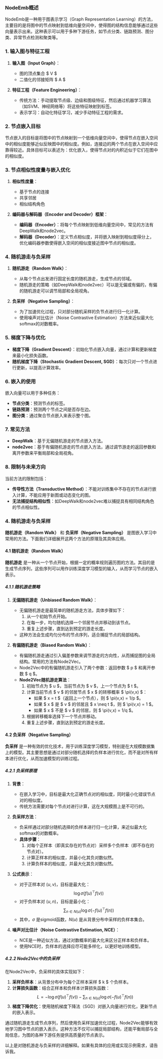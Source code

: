 ### NodeEmb概述

NodeEmb是一种用于图表示学习（Graph Representation Learning）的方法，主要目的是将图中的节点映射到低维向量空间中，使得图的结构信息能够通过这些向量表示出来。这种表示可以用于多种下游任务，如节点分类、链路预测、图分类、异常节点检测和聚类等。

### 1. 输入图与特征工程

1. **输入图（Input Graph）**：
    - 图的顶点集合 $ V $
    - 二值化的邻接矩阵 $ A $

2. **特征工程（Feature Engineering）**：
    - 传统方法：手动提取节点级、边级和图级特征，然后通过机器学习算法（如SVM、神经网络等）将这些特征映射到标签。
    - 表示学习：自动化特征学习，减少手动特征工程的需求。

### 2. 节点嵌入目标

节点嵌入的目标是将图中的节点映射到一个低维向量空间中，使得节点在嵌入空间中的相似度能够近似反映图中的相似度。例如，连接边的两个节点在嵌入空间中应靠得较近。具体目标可以表述为：优化嵌入，使得节点对的内积近似于它们在图中的相似度。

### 3. 节点相似性度量与嵌入优化

1. **相似性度量**：
    - 基于节点的连接
    - 共享邻居
    - 相似结构角色

2. **编码器与解码器（Encoder and Decoder）框架**：
    - **编码器（Encoder）**：将每个节点映射到低维向量空间中，常见的方法有DeepWalk和node2vec。
    - **解码器（Decoder）**：定义节点相似度，并将嵌入映射到相似度得分上，优化编码器参数使得嵌入空间的相似度接近图中节点的相似度。

### 4. 随机游走与负采样

1. **随机游走（Random Walk）**：
    - 从每个节点出发进行固定长度的随机游走，生成节点的邻域。
    - 随机游走的策略（如DeepWalk和node2vec）可以是无偏或有偏的，有偏的随机游走可以调节局部和全局视角。

2. **负采样（Negative Sampling）**：
    - 为了加速优化过程，只对部分随机采样的负节点进行归一化计算。
    - 使用噪声对比估计（Noise Contrastive Estimation）方法来近似最大化softmax的对数概率。

### 5. 梯度下降与优化

- **梯度下降（Gradient Descent）**：初始化节点嵌入向量，通过计算和更新梯度来最小化损失函数。
- **随机梯度下降（Stochastic Gradient Descent, SGD）**：每次只对一个节点进行更新，以提高计算效率。

### 6. 嵌入的使用

嵌入向量可以用于多种任务：
- **节点分类**：预测节点的标签。
- **链路预测**：预测两个节点之间是否存在边。
- **图分类**：通过聚合节点嵌入来表示整个图。

### 7. 常见方法

- **DeepWalk**：基于无偏随机游走的节点嵌入方法。
- **node2vec**：基于有偏随机游走的节点嵌入方法，通过调节游走的返回参数和离开参数来平衡局部和全局视角。

### 8. 限制与未来方向

当前方法的限制包括：
- **传导性方法（Transductive Method）**：不能对训练集中不存在的节点进行嵌入计算，不能应用于新图或动态变化的图。
- **无法捕捉结构相似性**：如DeepWalk和node2vec难以捕捉具有相同结构角色的节点相似性。


### 4. 随机游走与负采样

**随机游走（Random Walk）** 和 **负采样（Negative Sampling）** 是图嵌入学习中常用的方法。下面我们详细展开这两个方法的原理及其具体应用。

#### 4.1 随机游走（Random Walk）

**随机游走** 是一种从一个节点开始，根据一定的概率规则遍历图的方法。其目的是生成节点序列，这些序列可以用作训练深度学习模型的输入，从而学习节点的嵌入表示。

##### 4.1.1 随机游走策略

1. **无偏随机游走（Unbiased Random Walk）**：
    - 无偏随机游走是最简单的随机游走方法，具体步骤如下：
      1. 从一个初始节点开始。
      2. 在每一步，均匀随机选择一个邻居节点并移动到该节点。
      3. 重复上述步骤，直到达到预定的游走长度。
    - 这种方法会生成均匀分布的节点序列，适合捕捉节点的局部结构。

2. **有偏随机游走（Biased Random Walk）**：
    - 有偏随机游走通过引入偏差参数来调节游走的方向性，从而捕捉图的全局结构。常用的方法有Node2Vec。
    - Node2Vec中的有偏随机游走引入了两个参数：返回参数 $ p $ 和离开参数 $ q $。
    - **Node2Vec随机游走算法**：
        1. 初始节点为 $ u $，当前节点为 $ v $，上一个节点为 $ t $。
        2. 计算当前节点 $ v $ 的邻居节点 $ x $ 的转移概率 $ \pi(v,x) $：
            - 如果 $ x = t $（返回上一个节点），则 $ \pi(v,x) = 1/p $。
            - 如果 $ x $ 是 $ v $ 的邻居且 $ x \neq t $，则 $ \pi(v,x) = 1 $。
            - 如果 $ x $ 不是 $ v $ 的邻居，则 $ \pi(v,x) = 1/q $。
        3. 根据转移概率选择下一个节点并移动。
        4. 重复上述步骤，直到达到预定的游走长度。

#### 4.2 负采样（Negative Sampling）

**负采样** 是一种有效的优化技术，用于训练深度学习模型，特别是在大规模数据集上的模型。其主要思想是通过对部分随机选择的负样本进行优化，而不是对所有样本进行优化，从而加速模型的训练过程。

##### 4.2.1 负采样原理

1. **背景**：
    - 在嵌入学习中，目标是最大化正确节点对的相似度，同时最小化错误节点对的相似度。
    - 传统方法需要对每个节点对进行计算，这在大规模图上是不可行的。

2. **负采样方法**：
    - 负采样通过对部分随机选择的负样本进行归一化计算，来近似最大化softmax的对数概率。
    - **具体步骤**：
        1. 对每个正样本（即真实存在的节点对）采样多个负样本（即不存在的节点对）。
        2. 计算正样本的相似度，并最小化其负对数似然。
        3. 计算负样本的相似度，并最大化其负对数似然。

3. **公式表示**：
    - 对于正样本对 $(u,v)$，目标是最大化：
      $$
      \log \sigma(f(u)^\top f(v))
      $$
    - 对于负样本对 $(u,n)$，目标是最小化：
      $$
      \sum_{n \in N(u)} \log \sigma(-f(u)^\top f(n))
      $$
    - 其中，$\sigma$ 是sigmoid函数，$N(u)$ 是从背景分布中采样的负样本集合。

4. **噪声对比估计（Noise Contrastive Estimation, NCE）**：
    - NCE是一种近似方法，通过对数概率的最大化来区分正样本和负样本。
    - 使用NCE时，负样本的选择应尽可能多样化，以更好地训练模型。

##### 4.2.2 Node2Vec中的负采样

在Node2Vec中，负采样的具体实现如下：

1. **采样负样本**：从背景分布中为每个正样本采样 $ k $ 个负样本。
2. **计算损失函数**：结合正样本和负样本计算损失函数：
   $$
   L = - \log \sigma(f(u)^\top f(v)) - \sum_{n \in N(u)} \log \sigma(-f(u)^\top f(n))
   $$
3. **梯度下降优化**：使用随机梯度下降法（SGD）对嵌入向量进行优化，更新节点的嵌入表示。

通过随机游走生成节点序列，然后使用负采样加速优化过程，Node2Vec能够有效地学习图中节点的嵌入表示。这种方法不仅可以捕捉局部结构，还能平衡局部与全局信息，为图的各种下游任务提供高质量的节点表示。

以上是对随机游走与负采样的详细解释。如果有具体的应用或实现示例需求，请告诉我。